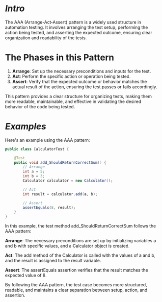# *Intro*
The AAA (Arrange-Act-Assert) pattern is a widely used structure in automation testing. 
It involves arranging the test setup, performing the action being tested, and asserting the expected outcome, ensuring clear organization and readability of the tests.
# The Phases in this Pattern
1. **Arrange**: Set up the necessary preconditions and inputs for the test.
1. **Act**: Perform the specific action or operation being tested.
1. **Assert**: Verify that the expected outcome or behavior matches the actual result of the action, ensuring the test passes or fails accordingly. 

This pattern provides a clear structure for organizing tests, making them more readable, maintainable, and effective in validating the desired behavior of the code being tested.
# *Examples*
Here's an example using the AAA pattern:
```java
public class CalculatorTest {

    @Test
    public void add_ShouldReturnCorrectSum() {
        // Arrange
        int a = 5;
        int b = 3;
        Calculator calculator = new Calculator();

        // Act
        int result = calculator.add(a, b);

        // Assert
        assertEquals(8, result);
    }
}
```
In this example, the test method add_ShouldReturnCorrectSum follows the AAA pattern:

**Arrange**: The necessary preconditions are set up by initializing variables a and b with specific values, and a Calculator object is created.

**Act**: The add method of the Calculator is called with the values of a and b, and the result is assigned to the result variable.

**Assert**: The assertEquals assertion verifies that the result matches the expected value of 8.

By following the AAA pattern, the test case becomes more structured, readable, and maintains a clear separation between setup, action, and assertion.
